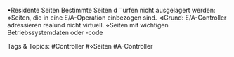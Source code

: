•Residente Seiten
Bestimmte Seiten d ¨urfen nicht ausgelagert werden:
⋄Seiten, die in eine E/A-Operation einbezogen sind.
⊲Grund: E/A-Controller adressieren realund nicht virtuell.
⋄Seiten mit wichtigen Betriebssystemdaten oder -code

   Tags & Topics:
   #Controller
   #⋄Seiten
   #A-Controller
